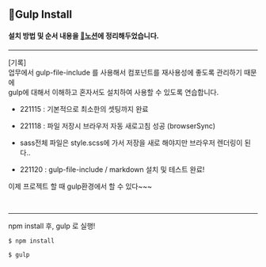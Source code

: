 ## 🥤Gulp Install

#### 설치 방법 및 순서 내용을 [🔗노션](https://hyerimiya-main.notion.site/Gulp-3b388a6651ff47f49c30062101457917)에 정리해두었습니다.

---

[기록]    
업무에서 gulp-file-include 를 사용해서 컴포넌트를 재사용성에 좋도록 관리하기 때문에<br />
gulp에 대해서 이해하고 혼자서도 설치하여 사용할 수 있도록 연습합니다.

* 221115 : 기본적으로 최소한의 셋팅까지 완료    

* 221118 : 파일 저장시 브라우저 자동 새로고침 성공 (browserSync)     

* sass전체 파일은 style.scss에 가서 저장을 새로 해야지만 브라우저 렌더링이 된다..

* 221120 : gulp-file-include / markdown 설치 및 테스트 완료!    

이제 프로젝트 할 때 gulp환경에서 할 수 있다~~~     

<br />

-----
npm install 후, gulp 로 실행!
```bash
$ npm install
```

```bash
$ gulp
```

